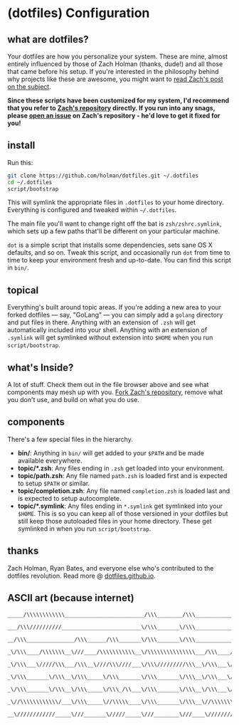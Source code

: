 # (dotfiles) Configuration

## what are dotfiles?

Your dotfiles are how you personalize your system. These are mine, almost entirely influenced by those of Zach Holman (thanks, dude!) and all those that came before his setup. If you're interested in the philosophy behind why projects like these are awesome, you might want to [read Zach's post on the subject](http://zachholman.com/2010/08/dotfiles-are-meant-to-be-forked/).

**Since these scripts have been customized for my system, I'd recommend that you refer to [Zach's repository](https://github.com/holman/dotfiles) directly. If you run into any snags, please [open an issue](https://github.com/holman/dotfiles/issues) on Zach's repository - he'd love to get it fixed for you!**

## install

Run this:

```sh
git clone https://github.com/holman/dotfiles.git ~/.dotfiles
cd ~/.dotfiles
script/bootstrap
```

This will symlink the appropriate files in `.dotfiles` to your home directory.
Everything is configured and tweaked within `~/.dotfiles`.

The main file you'll want to change right off the bat is `zsh/zshrc.symlink`,
which sets up a few paths that'll be different on your particular machine.

`dot` is a simple script that installs some dependencies, sets sane OS X
defaults, and so on. Tweak this script, and occasionally run `dot` from
time to time to keep your environment fresh and up-to-date. You can find
this script in `bin/`.

## topical

Everything's built around topic areas. If you're adding a new area to your
forked dotfiles — say, "GoLang" — you can simply add a `golang` directory and put
files in there. Anything with an extension of `.zsh` will get automatically
included into your shell. Anything with an extension of `.symlink` will get
symlinked without extension into `$HOME` when you run `script/bootstrap`.

## what's Inside?

A lot of stuff. Check them out in the file browser above and see what components may mesh up with you. [Fork Zach's repository](https://github.com/holman/dotfiles/fork), remove what you don't use, and build on what you do use.

## components

There's a few special files in the hierarchy.

- **bin/**: Anything in `bin/` will get added to your `$PATH` and be made
  available everywhere.
- **topic/\*.zsh**: Any files ending in `.zsh` get loaded into your
  environment.
- **topic/path.zsh**: Any file named `path.zsh` is loaded first and is
  expected to setup `$PATH` or similar.
- **topic/completion.zsh**: Any file named `completion.zsh` is loaded
  last and is expected to setup autocomplete.
- **topic/\*.symlink**: Any files ending in `*.symlink` get symlinked into
  your `$HOME`. This is so you can keep all of those versioned in your dotfiles
  but still keep those autoloaded files in your home directory. These get
  symlinked in when you run `script/bootstrap`.

## thanks

Zach Holman, Ryan Bates, and everyone else who's contributed to the dotfiles revolution. Read more @ [dotfiles.github.io](http://dotfiles.github.io/).

## ASCII art (because internet)
````
_____/\\\\\\\\\\\\_________________________/\\\________/\\\__________________/\\\________
 ___/\\\//////////_________________________\/\\\_______\/\\\_________________\/\\\________
  __/\\\_______________/\\\______/\\\_______\/\\\_______\/\\\_________________\/\\\________
   _\/\\\____/\\\\\\\__\///____/\\\\\\\\\\\__\/\\\\\\\\\\\\\\\___/\\\____/\\\__\/\\\________
    _\/\\\___\/////\\\___/\\\__\////\\\////___\/\\\/////////\\\__\/\\\___\/\\\__\/\\\\\\\\\__
     _\/\\\_______\/\\\__\/\\\_____\/\\\_______\/\\\_______\/\\\__\/\\\___\/\\\__\/\\\////\\\_
      _\/\\\_______\/\\\__\/\\\_____\/\\\_/\\___\/\\\_______\/\\\__\/\\\___\/\\\__\/\\\__\/\\\_
       _\//\\\\\\\\\\\\/___\/\\\_____\//\\\\\____\/\\\_______\/\\\__\//\\\\\\\\\___\/\\\\\\\\\__
        __\////////////_____\///_______\/////_____\///________\///____\/////////____\/////////___
````
